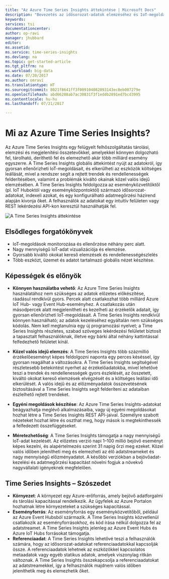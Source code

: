 ```yaml
---
title: "Az Azure Time Series Insights áttekintése | Microsoft Docs"
description: "Bevezetés az idősorozat-adatok elemzéséhez és IoT-megoldásokhoz készült új Azure Time Series Insight szolgáltatás használatába"
keywords: 
services: tsi
documentationcenter: 
author: op-ravi
manager: jhubbard
editor: 
ms.assetid: 
ms.service: time-series-insights
ms.devlang: na
ms.topic: get-started-article
ms.tgt_pltfrm: na
ms.workload: big-data
ms.date: 07/20/2017
ms.author: omravi
ms.translationtype: HT
ms.sourcegitcommit: 8021f8641ff3f009104082093143ec8eb087279e
ms.openlocfilehash: abd66208ab7ac30831f3f1eddb2891ed7bcd3995
ms.contentlocale: hu-hu
ms.lasthandoff: 07/21/2017

---
```


# <a name="what-is-azure-time-series-insights"></a>Mi az Azure Time Series Insights?

Az Azure Time Series Insights egy felügyelt felhőszolgáltatás tárolási, elemzési és megjelenítési összetevőkkel, amelyekkel könnyen dolgozható fel, tárolható, deríthető fel és elemezhető akár több milliárd esemény egyszerre. A Time Series Insights globális áttekintést nyújt az adatokról, így gyorsan ellenőrizheti IoT-megoldásait, és elkerülheti az eszközök költséges leállását, mivel a rendszer segít a rejtett trendek és rendellenességek felderítésében, valamint a problémák kiváltó okainak közel valós idejű elemzésében. A Time Series Insights feldolgozza az eseményközvetítőktől (pl. IoT Huboktól vagy eseményközpontoktól) származó idősorozat-adatokat, indexeli azokat, és egy konfigurálható adatmegőrzési házirend alapján kivonja őket. A felhasználók az adatokat egy intuitív felületen vagy REST lekérdezési API-kon keresztül használhatják fel.

![A Time Series Insights áttekintése](media/overview/time-series-insights-overview-flow.png)

## <a name="primary-scenarios"></a>Elsődleges forgatókönyvek

* IoT-megoldások monitorozása és ellenőrzése néhány perc alatt.
* Nagy mennyiségű IoT-adat vizualizációja és elemzése.
* Gyorsabb kiváltó okokat kereső elemzések és rendellenességészlelés
* Több eszközt, üzemet és adatot tartalmazó globális nézet készítése.

## <a name="capabilities-and-benefits"></a>Képességek és előnyök

* **Könnyen használatba vehető**: Az Azure Time Series Insights használatához nem szükséges az adatok előzetes előkészítése, ráadásul rendkívül gyors. Percek alatt csatlakozhat több milliárd Azure IoT Hub- vagy Event Hub-eseményhez. A csatlakozás után másodpercek alatt megjelenítheti és kezelheti az érzékelők adatait, így gyorsan ellenőrizheti IoT-megoldásait. A Time Series Insights rendkívül könnyen használható; az adatok kezeléséhez egyáltalán nem szükséges kódolás.  Nem kell megtanulnia egy új programozási nyelvet; a Time Series Insights részletes, szabad szöveges lekérdezési felületet biztosít a tapasztalt felhasználóknak, illetve egy bárki által néhány kattintással felfedezhető felületet kínál.

* **Közel valós idejű elemzés**: A Time Series Insights több százmillió érzékelőeseményt képes feldolgozni naponta egy perces késéssel, így gyorsan reagálhat a változásokra. A Time Series Insights segítségével részletesebb betekintést nyerhet az érzékelőadatokba, mivel lehetővé teszi a trendek és rendellenességek gyors észlelését, az összetett, kiváltó okokat kereső elemzések elvégzését és a költséges leállási idő elkerülését. A valós idejű és az előzményadatok összevetésének biztosításával a Time Series Insights segít felderíteni az adataiban észlelhető rejtett trendeket.

* **Egyéni megoldások készítése**: Az Azure Time Series Insights-adatokat beágyazhatja meglévő alkalmazásaiba, vagy új egyéni megoldásokat hozhat létre a Time Series Insights REST API-jaival. Személyre szabott nézeteket hozhat létre és oszthat meg, hogy mások is megtekinthessék a felfedezett összefüggéseket.

* **Méretezhetőség**: A Time Series Insights támogatja a nagy mennyiségű IoT-adat kezelését. Az előzetes verzió napi 1–100 millió bejövő eseményt képes kezelni, és alapértelmezés szerint 31 napig őrzi meg ezeket. Közel valós időben jelenítheti meg és elemezheti az élő adatstreameket és nagy mennyiségű előzményadatot. A későbbi verziókban a bejövőadat-kezelési és adatmegőrzési kapacitást növelni fogjuk a növekvő nagyvállalati igényeknek megfelelően.

## <a name="time-series-insights-glossary"></a>Time Series Insights – Szószedet

* **Környezet**: A környezet egy Azure-erőforrás, amely bejövő adatforgalmi és tárolási kapacitással rendelkezik.  Az ügyfelek az Azure Portalon hozhatnak létre környezeteket a szükséges kapacitással.
* **Eseményforrás**: Az eseményforrás egy eseményközvetítőből, például az Azure Event Hubsból származik.  A Time Series Insights közvetlenül csatlakozik az eseményforrásokhoz, és kód írása nélkül dolgozza fel az adatstreamet. A Time Series Insights jelenleg az Azure Event Hubs és Azure IoT Hubs forrásokat támogatja.
* **Referenciaadat**: A Time Series Insights lehetővé teszi a felhasználók számára, hogy az idősorozat-adatokat referenciaadatokkal kapcsolják össze.  A referenciaadatok lehetnek az eszközökkel kapcsolatos metaadatok vagy egyéb statikus adatok, amelyek viszonylag ritkán változnak. A Time Series Insights összekapcsolja a referenciaadatokat az adatstreamekkel, így a felhasználók majdnem valós időben jeleníthetik meg és elemezhetik őket.

